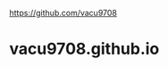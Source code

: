 <html>
    <meta http-equiv="refresh" content="7; url='https://github.com/vacu9708'" />
</html>

<a href="https://github.com/vacu9708">https://github.com/vacu9708</a>
# vacu9708.github.io
